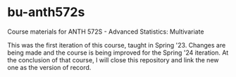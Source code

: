 # bu-anth572s
Course materials for ANTH 572S - Advanced Statistics: Multivariate

This was the first iteration of this course, taught in Spring '23. Changes are being made and the course is being improved for the Spring '24 iteration. At the conclusion of that course, I will close this repository and link the new one as the version of record.

